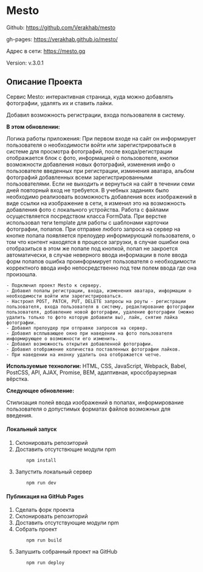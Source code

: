 # Mesto

Github: https://github.com/Verakhab/mesto

gh-pages: https://verakhab.github.io/mesto/

Адрес в сети: https://mesto.gq

Version: v.3.0.1

## Описание Проекта

Сервис Mesto: интерактивная страница, куда можно добавлять фотографии, удалять их и ставить лайки.

Добавил возможность регистрации, входа пользователя в систему.

__В этом обновлении:__

Логика работы приложения:
    При первом входе на сайт он информирует пользователя о необходимости войти или зарегистрироваться в системе для просмотра фотографий, после входа/регистрации отображается блок с фото, информацией о пользовотеле, кнопки возможности добавления новых фотографий, изменения инфо о пользователе введенных при регистрации, изминения аватара, альбом фотографий добавленных всеми зарегистрированными пользователями.
    Если не выходить и вернуться на сайт в течении семи дней повторный вход не требуется.
    В учебных заданиях было необходимо реализовать возможность добавления всех изображений в виде ссылки на изображение в сети, я изменил это на возможность добавления фото с локального устройства. Работа с файлами осуществляется посредством класса FormData. При верстке использовал теги template для работы с шаблонами карточки фотографии, попапов. При отправке любого запроса на сервер на кнопке попапа появляется прелоудер информирующий пользователя, о том что контент находятся в процессе загрузки, в случае ошибки она отобразиться в этом же попапе под кнопкой, попап не закроется автоматически, в случае неверного ввода информации в поле ввода форм попапов ошибка проинформирует пользователя о необходимости корректного ввода инфо непосредственно под тем полем ввода где она произошла.

    - Подключил проект Mesto к серверу.
    - Добавил попапы регистрации, входа, изменения аватара, информации о необходимости войти или зарегистрироваться.
    - Настроил POST, PATCH, PUT, DELETE запросы на роуты - регистрации пользователя, входа пользователя в систему, редактирование фотографии пользователя, добавление новой фотографии, удаление фотографии (можно удалить только то фото которую добавили вы), лайк, снятие лайка фотографии.
    - Добавил прелоудер при отправке запросов на сервер.
    - Добавил всплывающее окно при наведении на фото пользователя информирующее о возможности его изменить.
    - Добавил возможность открытия добавленной фотографии.
    - Добавил отображение количества поставленных фотографии лайков.
    - При наведении на иконку удалить она отображается четче.

__Используемые технологии:__ HTML, CSS, JavaScript, Webpack, Babel, PostCSS, API, AJAX, Promise, BEM, адаптивная, кроссбраузерная вёрстка.

__Следующее обновление:__

Стилизация полей ввода изображений в попапах, информирование пользователя о допустимых форматах файлов возможных для введения.

#### Локальный запуск
1. Склонировать репозиторий
2. Доставить отсутствющие модули npm
    ```
        npm install
    ```
3. Запустить локальный сервер
    ```
        npm run dev
    ```

#### Публикация на GitHub Pages
1. Сделать форк проекта
2. Склонировать репозиторий
3. Доставить отсутствующие модули npm
4. Собрать проект
    ```
        npm run build
    ```
5. Запушить собранный проект на GitHub
    ```
        npm run deploy
    ```